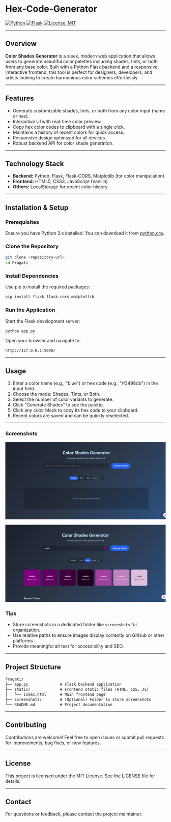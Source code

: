 # Hex-Code-Generator

[![Python](https://img.shields.io/badge/python-3.x-blue)](https://www.python.org/)
[![Flask](https://img.shields.io/badge/flask-1.1.2-green)](https://flask.palletsprojects.com/)
[![License: MIT](https://img.shields.io/badge/license-MIT-yellow.svg)](https://opensource.org/licenses/MIT)

---

## Overview

**Color Shades Generator** is a sleek, modern web application that allows users to generate beautiful color palettes including shades, tints, or both from any base color. Built with a Python Flask backend and a responsive, interactive frontend, this tool is perfect for designers, developers, and artists looking to create harmonious color schemes effortlessly.

---

## Features

- Generate customizable shades, tints, or both from any color input (name or hex).
- Interactive UI with real-time color preview.
- Copy hex color codes to clipboard with a single click.
- Maintains a history of recent colors for quick access.
- Responsive design optimized for all devices.
- Robust backend API for color shade generation.

---

## Technology Stack

- **Backend:** Python, Flask, Flask-CORS, Matplotlib (for color manipulation)
- **Frontend:** HTML5, CSS3, JavaScript (Vanilla)
- **Others:** LocalStorage for recent color history

---

## Installation & Setup

### Prerequisites

Ensure you have Python 3.x installed. You can download it from [python.org](https://www.python.org/downloads/).

### Clone the Repository

```bash
git clone <repository-url>
cd Pragati
```

### Install Dependencies

Use pip to install the required packages:

```bash
pip install flask flask-cors matplotlib
```

### Run the Application

Start the Flask development server:

```bash
python app.py
```

Open your browser and navigate to:

```
http://127.0.0.1:5000/
```

---

## Usage

1. Enter a color name (e.g., "blue") or hex code (e.g., "#3498db") in the input field.
2. Choose the mode: Shades, Tints, or Both.
3. Select the number of color variants to generate.
4. Click "Generate Shades" to see the palette.
5. Click any color block to copy its hex code to your clipboard.
6. Recent colors are saved and can be quickly reselected.

---

### Screenshots

![Color Shades Generator Homepage](https://github.com/Akshita3104/Hex-Code-Generator/blob/main/screenshots/Screenshot%202025-04-26%20191907.png)

![Color and Shades](https://github.com/Akshita3104/Hex-Code-Generator/blob/main/screenshots/Screenshot%202025-04-26%20191947.png)


### Tips

- Store screenshots in a dedicated folder like `screenshots` for organization.
- Use relative paths to ensure images display correctly on GitHub or other platforms.
- Provide meaningful alt text for accessibility and SEO.

---

## Project Structure

```
Pragati/
├── app.py              # Flask backend application
├── static/             # Frontend static files (HTML, CSS, JS)
│   └── index.html      # Main frontend page
├── screenshots/        # (Optional) Folder to store screenshots
└── README.md           # Project documentation
```

---

## Contributing

Contributions are welcome! Feel free to open issues or submit pull requests for improvements, bug fixes, or new features.

---

## License

This project is licensed under the MIT License. See the [LICENSE](LICENSE) file for details.

---

## Contact

For questions or feedback, please contact the project maintainer.

